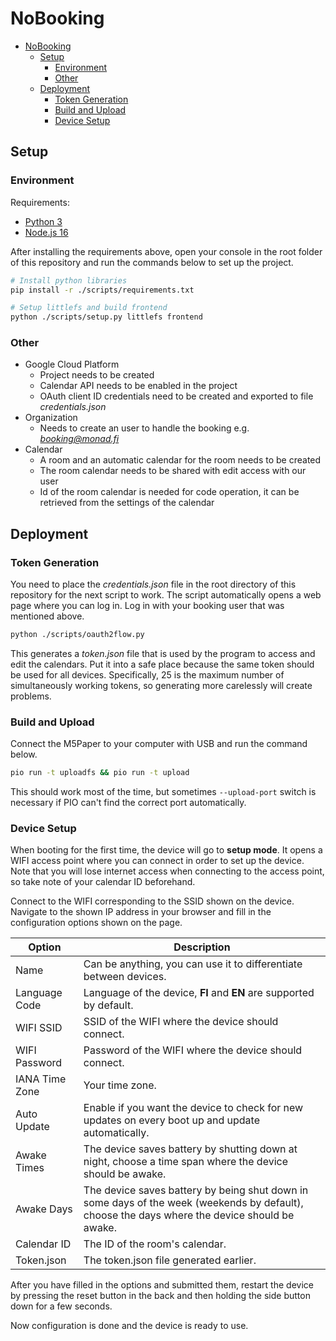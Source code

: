# NoBooking

- [NoBooking](#nobooking)
  - [Setup](#setup)
    - [Environment](#environment)
    - [Other](#other)
  - [Deployment](#deployment)
    - [Token Generation](#token-generation)
    - [Build and Upload](#build-and-upload)
    - [Device Setup](#device-setup)

## Setup

### Environment
Requirements:
- [Python 3](https://www.python.org/downloads/)
- [Node.js 16](https://nodejs.org/en/download/)

After installing the requirements above, open your console in the root folder of this repository and run the commands below to set up the project.
```sh
# Install python libraries
pip install -r ./scripts/requirements.txt

# Setup littlefs and build frontend
python ./scripts/setup.py littlefs frontend
```

### Other
- Google Cloud Platform
  - Project needs to be created
  - Calendar API needs to be enabled in the project
  - OAuth client ID credentials need to be created and exported to file *credentials.json*
- Organization
  - Needs to create an user to handle the booking e.g. *booking@monad.fi*
- Calendar
  - A room and an automatic calendar for the room needs to be created
  - The room calendar needs to be shared with edit access with our user
  - Id of the room calendar is needed for code operation, it can be retrieved from the settings of the calendar

## Deployment

### Token Generation
You need to place the *credentials.json* file in the root directory of this repository for the next script to work. The script automatically opens a web page where you can log in. Log in with your booking user that was mentioned above.

```sh
python ./scripts/oauth2flow.py
```
This generates a *token.json* file that is used by the program to access and edit the calendars. Put it into a safe place because the same token should be used for all devices. Specifically, 25 is the maximum number of simultaneously working tokens, so generating more carelessly will create problems.

### Build and Upload
Connect the M5Paper to your computer with USB and run the command below.
```sh
pio run -t uploadfs && pio run -t upload
```
This should work most of the time, but sometimes `--upload-port` switch is necessary if PIO can't find the correct port automatically.

### Device Setup
When booting for the first time, the device will go to **setup mode**. It opens a WIFI access point where you can connect in order to set up the device. Note that you will lose internet access when connecting to the access point, so take note of your calendar ID beforehand.

Connect to the WIFI corresponding to the SSID shown on the device. Navigate to the shown IP address in your browser and fill in the configuration options shown on the page.

|Option|Description|
|--|--|
|Name| Can be anything, you can use it to differentiate between devices. |
|Language Code| Language of the device, **FI** and **EN** are supported by default. |
|WIFI SSID| SSID of the WIFI where the device should connect. |
|WIFI Password| Password of the WIFI where the device should connect. |
|IANA Time Zone| Your time zone. |
|Auto Update| Enable if you want the device to check for new updates on every boot up and update automatically. <!-- TODO: add mention of manual updates when ready -->|
|Awake Times| The device saves battery by shutting down at night, choose a time span where the device should be awake. |
|Awake Days| The device saves battery by being shut down in some days of the week (weekends by default), choose the days where the device should be awake. |
|Calendar ID| The ID of the room's calendar. |
|Token.json| The token.json file generated earlier. |

After you have filled in the options and submitted them, restart the device by pressing the reset button in the back and then holding the side button down for a few seconds.

Now configuration is done and the device is ready to use.

